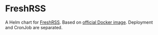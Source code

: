 # FreshRSS

A Helm chart for [FreshRSS](https://freshrss.org/). Based on [official Docker image](https://hub.docker.com/r/freshrss/freshrss). Deployment and CronJob are separated.
